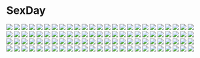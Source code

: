 # SexDay
![](https://konachan.com/image/abf10ce8d2747d6993462b09dd6cf916/Konachan.com%20-%20155918%20animal_ears%20bed%20blush%20breasts%20cleavage%20fang%20foxgirl%20short_hair%20tagme%20topless%20white_hair.jpg)
![](https://konachan.com/jpeg/b96de1865bb56d32fbfe31c47f12ba0e/Konachan.com%20-%20267178%20feldt_grace%20mobile_suit_gundam%20mobile_suit_gundam_00%20tadano_akira.jpg)
![](https://konachan.com/image/0d0e364d7e7d5e1e1f2879f2aba74b50/Konachan.com%20-%20176608%20anthropomorphism%20blue_eyes%20boat%20brown_hair%20clouds%20headband%20japanese_clothes%20kongou_%28kancolle%29%20long_hair%20miko%20mu-nyako%20skirt%20thighhighs.jpg)
![](https://konachan.com/jpeg/efb6c8a031dd15def0eb07c5ce69e21a/Konachan.com%20-%20293661%20hata_no_kokoro%20long_hair%20magic%20mask%20mikan_%28migwang%29%20pink_eyes%20pink_hair%20shirt%20skirt%20touhou%20waifu2x.jpg)
![](https://konachan.com/image/887927f52c8d9606ba7e7b177d7beb9c/Konachan.com%20-%2047595%20bartz_klauser%20cecil_harvey%20chibi%20cloud_strife%20final_fantasy%20firion%20male%20onion_knight%20squall_leonhart%20terra_branford%20tidus%20zidane_tribal.jpg)
![](https://konachan.com/image/9727eeb43a9c05cb60efdb8cee23a95e/Konachan.com%20-%2063585%20censored%20favorite%20game_cg%20hoshizora_no_memoria%20tagme.jpg)
![](https://konachan.com/image/9a8a4bf1000573867f468a4953c9531d/Konachan.com%20-%2033744%20majokko_a_la_mode%20seven_%28majokko_a_la_mode%29%20tagme.jpg)
![](https://konachan.com/image/d22e3d7a66425d9ad06e97f151ec9d2e/Konachan.com%20-%20251815%20animal_ears%20blush%20breasts%20car%20fate_grand_order%20fate_%28series%29%20foxgirl%20microphone%20pink_hair%20shorts%20sideboob%20tail%20thighhighs%20yellow_eyes.jpg)
![](https://konachan.com/image/c7032493945f809611269bdc0529ae9f/Konachan.com%20-%20190851%20flowers%20male%20night%20nigihayami_kohakunushi%20ogino_chihiro%20sen_to_chihiro_no_kamikakushi%20stars.jpg)
![](https://konachan.com/jpeg/e6a35d84b244a6d6d5870baf4852bed3/Konachan.com%20-%20294557%20blonde_hair%20blush%20censored%20dress%20ensemble_%28company%29%20game_cg%20kurasawa_moko%20long_hair%20nipples%20sex%20shinomori_suzuka%20yellow_eyes%20yuuki_touya.jpg)
![](https://konachan.com/jpeg/25d26b75b61066d567a9ad768ad8cacf/Konachan.com%20-%20248228%20bicolored_eyes%20breasts%20cropped%20elbow_gloves%20fate_apocrypha%20fate_%28series%29%20flowers%20frankenstein%20gloves%20headdress%20horns%20pink_hair%20short_hair%20tofu1601.jpg)
![](https://konachan.com/jpeg/6a2c940325997dfb57c0f1d8b49b4198/Konachan.com%20-%20259010%202girls%20ass%20braids%20breasts%20garter_belt%20machimura_komori%20melonbooks%20scan%20skirt%20skirt_lift%20stockings%20thighhighs.jpg)
![](https://konachan.com/jpeg/e3fdcfa540a46d2fba095800b5176675/Konachan.com%20-%20181955%20amakura%20breasts%20cleavage%20game_cg%20kouduki_haruka%20root_nuko%20umisora_no_fragments.jpg)
![](https://konachan.com/image/50d19a58fb701f2238df58679d1b74e6/Konachan.com%20-%20130008%20blush%20breasts%20elbow_gloves%20fingering%20ganaha_hibiki%20gloves%20hoshii_miki%20idolmaster%20masturbation%20nipples%20see_through%20shijou_takane%20stockings%20zasha.jpg)
![](https://konachan.com/jpeg/9a4f6311afb0c10aa34903514c10fa00/Konachan.com%20-%20223058%20aori_%28splatoon%29%20food%20hotaru_%28splatoon%29%20puchiman%20splatoon.jpg)
![](https://konachan.com/jpeg/2c5d856d5211b7f71790b99b948275d6/Konachan.com%20-%20273080%20alpcmas%20clouds%20grass%20nobody%20original%20rain%20scenic%20sky%20stars%20sunset%20water.jpg)
![](https://konachan.com/jpeg/47e5c8ca2623ce38821e649a7654fae6/Konachan.com%20-%2097358%203rd_eye%20alice_%28bloody_rondo%29%20bloody_rondo%20breasts%20game_cg%20nipples%20pink_hair%20sakaki_maki%20yellow_eyes.jpg)
![](https://konachan.com/jpeg/bbe4632425c5fe16643f73b686762f6c/Konachan.com%20-%20290361%20bed%20blush%20breasts%20cleavage%20cropped%20dole%20headdress%20long_hair%20navel%20original%20panties%20purple_hair%20red_eyes%20signed%20thighhighs%20underwear.jpg)
![](https://konachan.com/jpeg/fd4ef84306e6336ffcdabab439643a27/Konachan.com%20-%20228476%20animal%20ball%20black_hair%20bow%20dress%20houjuu_nue%20panties%20red_eyes%20rokuwata_tomoe%20short_hair%20snake%20thighhighs%20touhou%20underwear%20weapon%20white%20wings%20wristwear.jpg)
![](https://konachan.com/image/63ec1da100aaa9f64330e8a02febeffd/Konachan.com%20-%20115360%20blonde_hair%20blush%20breast_grab%20breasts%20k2isu%20kirisame_marisa%20long_hair%20nipples%20pubic_hair%20pussy%20sex%20touhou%20uncensored.jpg)
![](https://konachan.com/image/d8015a35e84fc19f780db4573677abf4/Konachan.com%20-%20111571%20blue_eyes%20blue_hair%20bow%20cirno%20dress%20fairy%20short_hair%20touhou%20wings.jpg)
![](https://konachan.com/image/9374ce5850ef5e2c67bed3fe100138c0/Konachan.com%20-%20188523%20blue_hair%20clouds%20izumi_sai%20original%20school_uniform%20sky%20third-party_edit.jpg)
![](https://konachan.com/image/fb11659c1f5dce63448dc665c8c2e389/Konachan.com%20-%20145174%20animal%20april_o%27neil%20ass%20breasts%20brown_eyes%20brown_hair%20cleavage%20fujishima-01%20male%20short_hair%20teenage_mutant_ninja_turtles%20turtle.jpg)
![](https://konachan.com/image/ba7d8019cb4dca4a809cf6b722ce1f9e/Konachan.com%20-%2017854%20natsume_aya%20natsume_maya%20tenjou_tenge.jpg)
![](https://konachan.com/jpeg/02f21ffb9eb9f6fd0e0d1454baa957ad/Konachan.com%20-%20107309%20barefoot%20blush%20breasts%20brown_eyes%20brown_hair%20misaka_mikoto%20navel%20nipples%20nude%20pussy%20short_hair%20to_aru_majutsu_no_index%20uncensored%20zoom_layer.jpg)
![](https://konachan.com/image/023ba2d89cb85a281cb750078e6bfb06/Konachan.com%20-%2095073%20blonde_hair%20blush%20chime_milhawks%20game_cg%20hinana_rikuou%20maid%20panties%20skyfish%20striped_panties%20tsurugi_hagane%20underwear.jpg)
![](https://konachan.com/image/0fba43a1440f899c94fc1b6d638a46d1/Konachan.com%20-%2076824%20galge.com%20jpeg_artifacts%20logo.jpg)
![](https://konachan.com/jpeg/9c3f856804239d739d1eabb547249be5/Konachan.com%20-%20145397%20alcot%20amamoto_rui%20game_cg%20loli%20male%20naka_no_hito_nado_inai%20narumi_yuu.jpg)
![](https://konachan.com/image/3061c5102685fc820cb7d796df394ba8/Konachan.com%20-%20178380%202girls%20blonde_hair%20chibi%20efe%20flowers%20hijiri_byakuren%20japanese_clothes%20kimono%20long_hair%20petals%20purple_eyes%20purple_hair%20touhou%20yellow_eyes.jpg)
![](https://konachan.com/image/a0b02d274534ec2e90b2884ef490fb06/Konachan.com%20-%2069394%20aquaplus%20leaf%20loli%20moriguchi_yuu%20nanako%20to_heart%20to_heart_2.jpg)
![](https://konachan.com/image/f1288f209ff67e62cf5db06614b36761/Konachan.com%20-%2054170%20airi_%28quilt%29%20carnelian%20dress%20flowers%20long_hair%20quilt%20red_eyes%20red_hair.jpg)
![](https://konachan.com/image/ea3b1c7ae5b81e9998d9c9ed3cd84a7a/Konachan.com%20-%20181808%20panties%20saten_ruiko%20school_uniform%20skirt%20skirt_lift%20to_aru_kagaku_no_railgun%20to_aru_majutsu_no_index%20underwear.jpg)
![](https://konachan.com/image/98a901634ebc35286fb415f48285eb68/Konachan.com%20-%2024662%20halloween%20senmu.jpg)
![](https://konachan.com/image/52cd85e246085e964c674795b68dc9d4/Konachan.com%20-%20234873%20fate_grand_order%20fate_%28series%29%20glasses%20headphones%20mash_kyrielight%20purple_eyes%20purple_hair%20short_hair%20tie%20wapokichi.jpg)
![](https://konachan.com/jpeg/62a9ca93efe08736734d8806f318e706/Konachan.com%20-%20236455%20aoyama_midori%20ass%20blonde_hair%20blush%20dress%20gochuumon_wa_usagi_desu_ka%3F%20mikazuchi_zeus%20panties%20purple_eyes%20short_hair%20skirt_lift%20underwear%20white.jpg)
![](https://konachan.com/jpeg/36855b5825fb7e44996bfeb78a13c11a/Konachan.com%20-%20135575%20blue_eyes%20breasts%20brown_hair%20cura%20long_hair%20lose%20monobeno%20nipples%20nude%20pussy%20sawai_natsuha%20spread_legs%20transparent%20uncensored.jpg)
![](https://konachan.com/jpeg/a019dd6023febcaf004ea8c888de0d46/Konachan.com%20-%20178687%20blue_hair%20bondage%20bra%20breasts%20cleavage%20game_cg%20jiyu2%20mazo_x_love%20night%20open_shirt%20orange_eyes%20panties%20shackles%20short_hair%20sky%20tie%20tree%20underwear.jpg)
![](https://konachan.com/jpeg/0387f306d087cbc43d3b71abc283242f/Konachan.com%20-%2091461%20aoi_nagisa_%28artist%29%20blue_eyes%20blush%20cross_%7Ekyouki_e_no_michi_shirube%7E%20flowers%20hikawa_shizuku%20water%20waterfall%20white_hair.jpg)
![](https://konachan.com/image/da94e0511bacad9a6719a01e45101644/Konachan.com%20-%20133841%20animal%20boots%20dress%20flowers%20long_hair%20nako_%28nonrain%29%20original%20rain%20skull%20sword%20water%20weapon.jpg)
![](https://konachan.com/jpeg/da4f2c92cf1eb74fb62ff30a0751fe5c/Konachan.com%20-%20187364%20blue_eyes%20brown_hair%20chiccha_love_apart%20flat_chest%20galette%20game_cg%20kuramoto_mutsumi%20loli%20nipples%20no_bra%20short_hair%20tagme_%28artist%29.jpg)
![](https://konachan.com/image/46fddc022daca3e0465a03746880477d/Konachan.com%20-%2025446%20eureka%20eureka_seven%20ipod%20parody%20silhouette.jpeg)
![](https://konachan.com/jpeg/c47773de5192c35956f518cb444aae19/Konachan.com%20-%20268353%20blue_eyes%20breasts%20brown_hair%20cat_smile%20close%20ichinose_shiki%20idolmaster%20idolmaster_cinderella_girls%20kitasaya_ai%20long_hair%20shorts%20signed.jpg)
![](https://konachan.com/image/117af1f3fbe570fcbbbcca4b3baa4358/Konachan.com%20-%20141220%20aqua_eyes%20ass%20atomix%20book%20breasts%20food%20fruit%20glasses%20green_eyes%20headphones%20long_hair%20open_shirt%20original%20panties%20phone%20twintails%20underwear%20watermark.jpg)
![](https://konachan.com/image/7587f47af8acdfc953cb81be296d02ac/Konachan.com%20-%20120940%20calendar%20christmas%20hazumi_rio%20lime_%28company%29%20long_hair%20panties%20santa_costume%20striped_panties%20thighhighs%20underwear.jpg)
![](https://konachan.com/jpeg/d24b8d439eb970f3d247fb64ec771ae2/Konachan.com%20-%20221095%20animal%20bat%20blush%20bodysuit%20breasts%20cleavage%20cosplay%20darkstalkers%20elbow_gloves%20gloves%20gray_hair%20headdress%20long_hair%20pantyhose%20wings%20yellow_eyes.jpg)
![](https://konachan.com/jpeg/100aac9d9ada35044080bc310869b83f/Konachan.com%20-%2050353%20saigyouji_yuyuko%20touhou.jpg)
![](https://konachan.com/image/0dce5ed78f614b893aec7bd820fb7ceb/Konachan.com%20-%20214496%20aliasing%20blonde_hair%20clouds%20gloves%20kikivi%20long_hair%20mechagirl%20original%20panties%20red_eyes%20sky%20sword%20thighhighs%20twintails%20underwear%20upskirt%20weapon.jpg)
![](https://konachan.com/image/402a1d72891b7385a9f9ad408cd565bb/Konachan.com%20-%20167577%20aliasing%20blonde_hair%20blue_eyes%20clouds%20k-on%21%20kotobuki_tsumugi%20long_hair%20school_uniform%20shane_owen_%28artist%29%20signed%20skirt%20sky%20sunset.jpg)
![](https://konachan.com/image/123877104e3a7ab218447aaee270ce54/Konachan.com%20-%20174734%20animal_ears%20blue_eyes%20breasts%20cleavage%20kawagoe_pochi%20long_hair%20navel%20ragnarok_online%20tail%20wings%20wink.jpg)
![](https://konachan.com/image/3c9ca37099afa98424c15a38c03aa5cc/Konachan.com%20-%2044051%20ayase_yuuka%20breasts%20cleavage%20kusukusu%20sakura_strasse%20towel%20zoom_layer.jpg)
![](https://konachan.com/image/f5357610ba44fbfe2952ad31f20c595c/Konachan.com%20-%20129997%20blonde_hair%20blue_eyes%20hat%20long_hair%20mauve%20moriya_suwako%20thighhighs%20touhou.jpg)
![](https://konachan.com/jpeg/16df5b0c863bdc49da090cf1d8ef3265/Konachan.com%20-%20185009%20ensemble_%28company%29%20game_cg%20golden_marriage%20hayakawa_harui%20long_hair%20marika_von_wittelsbach%20pajamas%20purple_eyes.jpg)
![](https://konachan.com/jpeg/4058e2bf642966b23f88dc27be3afd62/Konachan.com%20-%2072145%20blue_hair%20higashi_no_eden%20kuroha_diana_shiratori%20long_hair%20takizawa_akira%20wings.jpg)
![](https://konachan.com/jpeg/045a4d1837ab047f6a9ec35af63cb107/Konachan.com%20-%2062339%20black%20shingetsutan_tsukihime%20type-moon%20white_len.jpg)
![](https://konachan.com/image/6664b4ea2c02511acfe153394dd86778/Konachan.com%20-%2088741%20scenic%20tagme%20torii%20tree.jpg)
![](https://konachan.com/image/8a7dc3da87aa582580dc4e395c390003/Konachan.com%20-%20245677%20alice_in_wonderland%20animal_ears%20apron%20aqua_eyes%20blush%20bow%20bunny_ears%20chinomaron%20cosplay%20dress%20gray_hair%20kafuu_chino%20loli%20long_hair%20signed.jpg)
![](https://konachan.com/image/18f1a6216cf1ce2970d16c459c339395/Konachan.com%20-%2033338%20azuma_hatsumi%20carnelian%20japanese_clothes%20miko%20white%20yami_to_boushi_to_hon_no_tabibito.jpg)
![](https://konachan.com/image/d0c5a6316cb59ae880c8776f1c976ca5/Konachan.com%20-%20236090%20blue_hair%20food%20fruit%20hat%20hinanawi_tenshi%20long_hair%20no_bra%20panties%20red_eyes%20t.m_%28aqua6233%29%20touhou%20underwear.jpg)
![](https://konachan.com/jpeg/1d4167974b1e0d05124183b806080ca8/Konachan.com%20-%20143981%20black_eyes%20black_hair%20long_hair%20original%20school_uniform%20thighhighs.jpg)
![](https://konachan.com/image/bec781a6175674199e3bfd1e6d45018f/Konachan.com%20-%20296596%20bed%20braids%20breasts%20brown_hair%20green_eyes%20kanbe_kotori%20long_hair%20no_bra%20open_shirt%20rewrite%20shirt%20tagame_%28tagamecat%29%20wink.jpg)
![](https://konachan.com/jpeg/7007b42be59810f71fe32a2f3e78af72/Konachan.com%20-%2089354%20asuka_mirai%20blush%20brown_hair%20clouds%20game_cg%20journey%20mikeou%20nanairo_kouro%20panties%20see_through%20sky%20underwear%20water%20wet.jpg)
![](https://konachan.com/image/f951fd8c2c6b9c2c92d51046a5f93542/Konachan.com%20-%2050477%20black%20maka_albarn%20soul_eater.jpg)
![](https://konachan.com/image/96c697f9fb70113fcb8e0832c1f25de9/Konachan.com%20-%20148357%20fan%20feathers%20monochrome%20shameimaru_aya%20short_hair%20sketch%20tie%20touhou%20wings%20wink%20yoshioka_yoshiko.jpg)
![](https://konachan.com/image/c2a0c772e8110bc38147d871f547baf1/Konachan.com%20-%20209387%20boots%20cameltoe%20fang%20gun%20minecraft%20panties%20petenshi_%28dr._vermilion%29%20underwear%20vocaloid%20voiceroid%20weapon%20yuzuki_yukari.jpg)
![](https://konachan.com/image/d0c3890f13ea554e0bf71d17aee661f8/Konachan.com%20-%2042820%20angelina_rocca%20belle%20dress%20katahane.jpg)
![](https://konachan.com/image/68d0a16f6361d4bb3d93c3bab02f0afb/Konachan.com%20-%20163465%20amagasahigasa%20blue_eyes%20dark_skin%20gloves%20original%20white_hair.jpg)
![](https://konachan.com/image/06ffce3c8b7362caba8980ff8f3b60db/Konachan.com%20-%20133598%20black_hair%20blush%20breasts%20nipples%20panties%20tagme%20thighhighs%20topless%20underwear.jpg)
![](https://konachan.com/jpeg/0dac4a4fcb9f240763a1d6b013bc6dd5/Konachan.com%20-%20265339%20animal_ears%20ball%20blonde_hair%20bloomers%20bra%20breasts%20catgirl%20cleavage%20fang%20gloves%20original%20ponytail%20sport%20thighhighs%20tiffy%20underwear%20volleyball%20white.jpg)
![](https://konachan.com/jpeg/1ae9894e84a1f6e53fced5ba20ed377e/Konachan.com%20-%20185086%202girls%20breasts%20game_cg%20maria_%28reminiscence%29%20nipples%20nude%20reminiscence%20sugimura_kanami%20tigre_soft%20tomose_shunsaku.jpg)
![](https://konachan.com/image/ed9762316f8dc5840a41b544056841b2/Konachan.com%20-%20285451%202girls%20apron%20blonde_hair%20bow%20braids%20butterfly%20dress%20flowers%20hat%20long_hair%20miko%20skirt_lift%20touhou%20water%20watermark%20witch_hat%20xia_pian%20yellow_eyes.jpg)
![](https://konachan.com/image/11408d30c6908191d3caae92070328cc/Konachan.com%20-%20202090%20animal%20bike_shorts%20blue_eyes%20bow%20brown_hair%20grass%20growlithe%20haruka_%28pokemon%29%20headband%20heart%20kinta_%28distortion%29%20pokemon%20shorts%20wristwear.jpg)
![](https://konachan.com/image/ce34889d1c8e5e765ef8de20c7d33a57/Konachan.com%20-%20134126%20aliasing%20doggirl%20loli%20original%20sakuraba_hikaru_%28loveindog%29.jpg)
![](https://konachan.com/jpeg/bfe35535420f5b1bcbbd6faca3ab8a1b/Konachan.com%20-%20297299%20black_hair%20ibuki_notsu%20long_hair%20magic%20red_eyes%20reiuji_utsuho%20stars%20thighhighs%20touhou%20watermark%20wings.jpg)
![](https://konachan.com/image/af28a0bd0877fd46709e027ebf4a792d/Konachan.com%20-%2052366%20bunnygirl%20catgirl%20chen%20cirno%20fairy%20festival%20group%20hakurei_reimu%20hong_meiling%20horns%20ibuki_suika%20inaba_tewi%20miko%20shameimaru_aya%20tail%20touhou%20witch.jpg)
![](https://konachan.com/image/acf09835af69e66692abe509fc7ba92d/Konachan.com%20-%20120304%20hatsune_miku%20inago%20twintails%20vocaloid%20watermark.jpg)
![](https://konachan.com/image/fb275caf6a41cd5e7cd88085b1bedb75/Konachan.com%20-%2060898%20blue_eyes%20bra%20little_busters%21%20open_shirt%20panties%20purple_hair%20sasasegawa_sasami%20underwear%20zen.jpg)
![](https://konachan.com/jpeg/635a328667d8ec767eec5398a31b2a90/Konachan.com%20-%20301144%20arknights%20exusiai_%28arknights%29%20halo%20navel%20nopan%20pantyhose%20ruwoka%20short_hair%20wings.jpg)
![](https://konachan.com/jpeg/b70bc1c5c3e26d789b76d870d060c2a9/Konachan.com%20-%20162040%20black_hair%20blue_eyes%20dark%20key%20konohana_lucia%20long_hair%20rewrite%20ribbons%20school_uniform%20visualart.jpg)
![](https://konachan.com/image/6c9065e53b76a7a82c085e7ed00398c8/Konachan.com%20-%20232804%20aliasing%20building%20city%20original%20ryuuri_susuki.jpg)
![](https://konachan.com/jpeg/9d02452a31e3ba302add926083238d0b/Konachan.com%20-%20267453%20alice_soft%20ass%20blush%20breasts%20cum%20dress%20evenicle%20game_cg%20glasses%20nipples%20panty_pull%20pink_eyes%20pink_hair%20pussy%20short_hair%20uncensored%20yaegashi_nan.jpg)
![](https://konachan.com/jpeg/51eb2f0bb69634ba8c1ffe84effa4c9f/Konachan.com%20-%20291637%20blue_eyes%20blush%20breasts%20cat_smile%20gray_hair%20green_eyes%20headband%20idolmaster%20long_hair%20navel%20no_bra%20pink_eyes%20ponytail%20shirt_lift%20thighhighs%20wristwear.jpg)
![](https://konachan.com/image/e4e2c42b3c16888c3309ef895052835f/Konachan.com%20-%20305842%20aqua_eyes%20girls_und_panzer%20gray_hair%20itsumi_erika%20long_hair%20petals%20pirobeelzebub%20spring.jpg)
![](https://konachan.com/image/89d1157e4433d79a31052735dca4bcb1/Konachan.com%20-%2040151%20bra%20cameltoe%20harukazedori_ni_tomarigi_wo%20kaguya_tohko%20panties%20underwear.jpg)
![](https://konachan.com/image/d3b94268aa486014604facf9f8f35a1d/Konachan.com%20-%2095393%202girls%20gray_hair%20green_eyes%20komeiji_koishi%20komeiji_satori%20pink_eyes%20pink_hair%20sdmaiden%20short_hair%20touhou%20yuri.jpg)
![](https://konachan.com/jpeg/20a9a1330bed7a0d45ca6c262f2f714c/Konachan.com%20-%20152379%20animal%20bird%20breasts%20cleavage%20cropped%20dress%20feathers%20grisaia_no_kajitsu%20long_hair%20purple_eyes%20purple_hair%20rope%20sakaki_yumiko%20watanabe_akio.jpg)
![](https://konachan.com/image/11a96198a66acc7224849881b13660d4/Konachan.com%20-%2022269%20cheerleader%20panties%20suzumiya_haruhi%20suzumiya_haruhi_no_yuutsu%20underwear.jpg)
![](https://konachan.com/image/b5cef7379bd581d6275a6378ff802624/Konachan.com%20-%20117553%20persona%20persona_4.jpg)
![](https://konachan.com/jpeg/96e95b2c275adc9e6e8ad29edae49e15/Konachan.com%20-%20153966%202girls%20blonde_hair%20houjou_hibiki%20long_hair%20minamino_kanade%20minazuki_randoseru%20navel%20pink_hair%20precure%20thighhighs.jpg)
![](https://konachan.com/jpeg/39a1918c16c0e26ae5f1a9783c9aa8ef/Konachan.com%20-%20305234%20animal%20arcaea%20bird%20lesyef103%20tairitsu_%28arcaea%29.jpg)
![](https://konachan.com/jpeg/d06e65921bb14465fedc69e9b86081b4/Konachan.com%20-%20150605%20blue_hair%20fujima_takuya%20hat%20long_hair%20nipples%20panties%20pink_hair%20see_through%20tagme%20thighhighs%20underwear.jpg)
![](https://konachan.com/image/3bfd41999451b0cd17360be39a6b57ab/Konachan.com%20-%20198884%202girls%20black_hair%20blue_eyes%20bow%20drink%20hat%20instrument%20loli%20magic%20panties%20pantyhose%20pink_hair%20thighhighs%20tin%27nin%20twintails%20underwear%20uniform%20white%20wings.jpg)
![](https://konachan.com/image/b3082a231e2a83b41ab5d6266baf71d5/Konachan.com%20-%2049228%20amamiya_yuuko%20ef%20ef_a_fairy_tale_of_the_two%20school_uniform%20shindou_kei%20wink.jpg)
![](https://konachan.com/jpeg/b9343efb5b9875fcea227db853b83519/Konachan.com%20-%20240660%20blonde_hair%20dragon%20dress%20fire%20flandre_scarlet%20ryosios%20short_hair%20sword%20touhou%20weapon%20wings.jpg)
![](https://konachan.com/jpeg/be0e5d3b8b6f727f7e3a4bdb9b1ee5f0/Konachan.com%20-%2020498%20ghost_in_the_shell%20kusanagi_motoko%20red_eyes.jpg)
![](https://konachan.com/image/d20202b945d5b95880706e8366d458d9/Konachan.com%20-%20105012%20black_hair%20breasts%20cleavage%20luna_luna%20queen%27s_blade.jpg)
![](https://konachan.com/jpeg/8acde2f40f4c85528431497ab71b2a6f/Konachan.com%20-%20282404%20aqua_eyes%20blush%20bra%20breasts%20brown_hair%20cameltoe%20cleavage%20gradient%20long_hair%20navel%20original%20panties%20red_eyes%20thighhighs%20underwear%20waifu2x%20white_hair.jpg)
![](https://konachan.com/image/7492526091bf3b74d910f1fa7c1a1be8/Konachan.com%20-%20185353%20blue_hair%20blush%20chain%20collar%20garter%20garter_belt%20halo%20haori_iori%20long_hair%20magic%20navel%20original%20panties%20purple_eyes%20stockings%20underwear%20wings.jpg)
![](https://konachan.com/image/4bba6d5c8cc1e1b66b7ca6b11002b85a/Konachan.com%20-%20191474%20black_hair%20blush%20flowers%20gloves%20long_hair%20love_live%21_school_idol_project%20microphone%20petals%20red_eyes%20skirt%20thighhighs%20twintails%20xiaohan6th%20yazawa_nico.jpg)
![](https://konachan.com/jpeg/6c461f4b3b5abf2a62525a3b8211deb7/Konachan.com%20-%20294861%20ass%20blush%20brown_hair%20cameltoe%20campus%20chidori_hinano%20dress%20game_cg%20lolita_fashion%20long_hair%20panties%20pantyhose%20purple_eyes%20rubi-sama%20underwear.jpg)
![](https://konachan.com/image/560c915ad9e45d6922c29733f0b87052/Konachan.com%20-%20227132%20book%20dress%20fan%20glasses%20hat%20ilis%20original.jpg)
